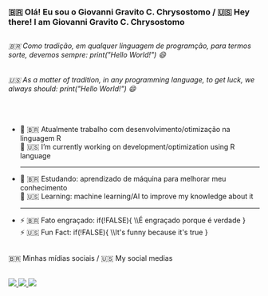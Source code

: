 <p><h3>🇧🇷 Olá! Eu sou o Giovanni Gravito C. Chrysostomo / 🇺🇸 Hey there! I am Giovanni Gravito C. Chrysostomo</h3></p>

##

<div>
  <h6> 🇧🇷 Como tradição, em qualquer linguagem de programção, para termos sorte, devemos sempre: print("Hello World!") 😄 </h6>
  <h6> 🇺🇸 As a matter of tradition, in any programming language, to get luck, we always should: print("Hello World!") 😄 </h6>
</div>

##

<!-- INTRODUCTION SECTION -->
<div>
  <br/>
  <ul>
    <li>
        🔭 🇧🇷 Atualmente trabalho com desenvolvimento/otimização na linguagem R <!--<img align="center" alt="r-language" height="30" width="40" src="https://img.shields.io/badge/R-276DC3?style=for-the-badge&logo=r&logoColor=white">--> <br/>
        🔭 🇺🇸 I’m currently working on development/optimization using R language <!--<img align="center" alt="r-language" height="30" width="40" src="https://img.shields.io/badge/R-276DC3?style=for-the-badge&logo=r&logoColor=white">-->
    </li>
      <hr/>
    <li>
      🌱 🇧🇷 Estudando: aprendizado de máquina para melhorar meu conhecimento
      <br/>
      🌱 🇺🇸 Learning: machine learning/AI to improve my knowledge about it 
    </li>
      <hr/>
    <li>
      ⚡ 🇧🇷 Fato engraçado: if(!FALSE){ \\É engraçado porque é verdade }
      <br/>
      ⚡ 🇺🇸 Fun Fact: if(!FALSE){ \\It's funny because it's true }
    </li>
  </ul>
</div>

##
<!-- SOCIAL SECTION -->
<p>🇧🇷 Minhas mídias sociais / 🇺🇸 My social medias</p>
  <br/>
<div style="display: inline_block">
  <!--GMAIL-->
  <a href="mailto:giovannigravito@gmail.com" target="_blank">
    <img src="https://img.shields.io/badge/Gmail-D14836?style=for-the-badge&logo=gmail&logoColor=white" target="_blank">
  </a>
  <!--OUTLOOK-->
  <a href="mailto:giovannigravito@hotmail.com" target="_blank">
    <img src="https://img.shields.io/badge/Outlook-0078D4?style=for-the-badge&logo=microsoft-outlook&logoColor=white" target="_blank">
  </a>
  <!--INSTAGRAM-->
  <a href="https://www.instagram.com/gichrys_/">
    <img src ="https://img.shields.io/badge/Instagram-E4405F?style=for-the-badge&logo=instagram&logoColor=white" >
  <a/>
</div>
  
##

<!-- TECHS INTERESTS SECTION -->

<!-- Comment section
- 🌱 I’m currently learning ...
- 👯 I’m looking to collaborate on ...
- 🤔 I’m looking for help with ...
- 💬 Ask me about ...
- 📫 How to reach me: ...
- 😄 Pronouns: ...
- ⚡ Fun fact: ...-->


